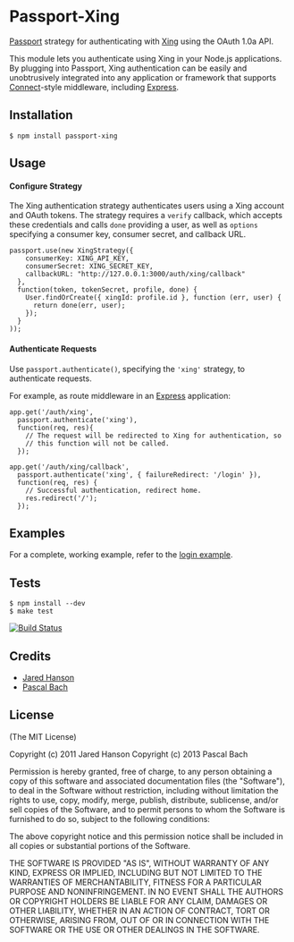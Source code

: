 # Passport-Xing

[Passport](http://passportjs.org/) strategy for authenticating with [Xing](http://www.xing.com/)
using the OAuth 1.0a API.

This module lets you authenticate using Xing in your Node.js applications.
By plugging into Passport, Xing authentication can be easily and
unobtrusively integrated into any application or framework that supports
[Connect](http://www.senchalabs.org/connect/)-style middleware, including
[Express](http://expressjs.com/).

## Installation

    $ npm install passport-xing

## Usage

#### Configure Strategy

The Xing authentication strategy authenticates users using a Xing
account and OAuth tokens.  The strategy requires a `verify` callback, which
accepts these credentials and calls `done` providing a user, as well as
`options` specifying a consumer key, consumer secret, and callback URL.

    passport.use(new XingStrategy({
        consumerKey: XING_API_KEY,
        consumerSecret: XING_SECRET_KEY,
        callbackURL: "http://127.0.0.1:3000/auth/xing/callback"
      },
      function(token, tokenSecret, profile, done) {
        User.findOrCreate({ xingId: profile.id }, function (err, user) {
          return done(err, user);
        });
      }
    ));

#### Authenticate Requests

Use `passport.authenticate()`, specifying the `'xing'` strategy, to
authenticate requests.

For example, as route middleware in an [Express](http://expressjs.com/)
application:

    app.get('/auth/xing',
      passport.authenticate('xing'),
      function(req, res){
        // The request will be redirected to Xing for authentication, so
        // this function will not be called.
      });
    
    app.get('/auth/xing/callback', 
      passport.authenticate('xing', { failureRedirect: '/login' }),
      function(req, res) {
        // Successful authentication, redirect home.
        res.redirect('/');
      });

## Examples

For a complete, working example, refer to the [login example](https://github.com/pascal-bach/passport-xing/tree/master/examples/login).

## Tests

    $ npm install --dev
    $ make test

[![Build Status](https://secure.travis-ci.org/pascal-bach/passport-xing.png)](http://travis-ci.org/pascal-bach/passport-xing)

## Credits

  - [Jared Hanson](http://github.com/jaredhanson)
  - [Pascal Bach](http://github.com/pascal-bach)

## License

(The MIT License)

Copyright (c) 2011 Jared Hanson
Copyright (c) 2013 Pascal Bach

Permission is hereby granted, free of charge, to any person obtaining a copy of
this software and associated documentation files (the "Software"), to deal in
the Software without restriction, including without limitation the rights to
use, copy, modify, merge, publish, distribute, sublicense, and/or sell copies of
the Software, and to permit persons to whom the Software is furnished to do so,
subject to the following conditions:

The above copyright notice and this permission notice shall be included in all
copies or substantial portions of the Software.

THE SOFTWARE IS PROVIDED "AS IS", WITHOUT WARRANTY OF ANY KIND, EXPRESS OR
IMPLIED, INCLUDING BUT NOT LIMITED TO THE WARRANTIES OF MERCHANTABILITY, FITNESS
FOR A PARTICULAR PURPOSE AND NONINFRINGEMENT. IN NO EVENT SHALL THE AUTHORS OR
COPYRIGHT HOLDERS BE LIABLE FOR ANY CLAIM, DAMAGES OR OTHER LIABILITY, WHETHER
IN AN ACTION OF CONTRACT, TORT OR OTHERWISE, ARISING FROM, OUT OF OR IN
CONNECTION WITH THE SOFTWARE OR THE USE OR OTHER DEALINGS IN THE SOFTWARE.

